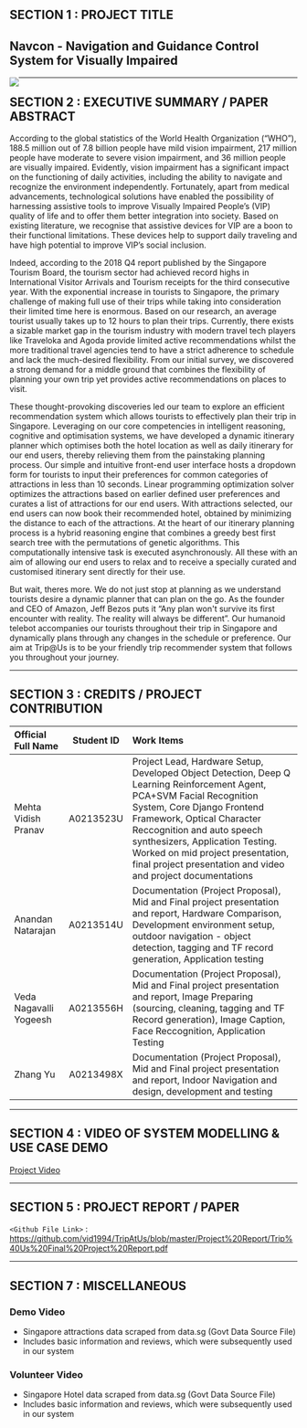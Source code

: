
## SECTION 1 : PROJECT TITLE
## Navcon - Navigation and Guidance Control System for Visually Impaired

<img src="System Code\static\assets\img\portfolio\sgp2.jpg"
     style="float: left; margin-right: 0px;" />


---
## SECTION 2 : EXECUTIVE SUMMARY / PAPER ABSTRACT
According to the global statistics of the World Health Organization (“WHO”), 188.5 million out of 7.8 billion people have mild vision impairment, 217 million people have moderate to severe vision impairment, and 36 million people are visually impaired. Evidently, vision impairment has a significant impact on the functioning of daily activities, including the ability to navigate and recognize the environment independently. Fortunately, apart from medical advancements, technological solutions have enabled the possibility of harnessing assistive tools to improve Visually Impaired People’s (VIP) quality of life and to offer them better integration into society. Based on existing literature, we recognise that assistive devices for VIP are a boon to their functional limitations. These devices help to support daily traveling and have high potential to improve VIP’s social inclusion. 

Indeed, according to the 2018 Q4 report published by the Singapore Tourism Board, the tourism sector had achieved record highs in International Visitor Arrivals and Tourism receipts for the third consecutive year. With the exponential increase in tourists to Singapore, the primary challenge of making full use of their trips while taking into consideration their limited time here is enormous. Based on our research, an average tourist usually takes up to 12 hours to plan their trips. Currently, there exists a sizable market gap in the tourism industry with modern travel tech players like Traveloka and Agoda provide limited active recommendations whilst the more traditional travel agencies tend to have a strict adherence to schedule and lack the much-desired flexibility. From our initial survey, we discovered a strong demand for a middle ground that combines the flexibility of planning your own trip yet provides active recommendations on places to visit. 

These thought-provoking discoveries led our team to explore an efficient recommendation system which allows tourists to effectively plan their trip in Singapore. Leveraging on our core competencies in intelligent reasoning, cognitive and optimisation systems, we have developed a dynamic itinerary planner which optimises both the hotel location as well as daily itinerary for our end users, thereby relieving them from the painstaking planning process. Our simple and intuitive front-end user interface hosts a dropdown form for tourists to input their preferences for common categories of attractions in less than 10 seconds. Linear programming optimization solver optimizes the attractions based on earlier defined user preferences and curates a list of attractions for our end users. With attractions selected, our end users can now book their recommended hotel, obtained by minimizing the distance to each of the attractions. At the heart of our itinerary planning process is a hybrid reasoning engine that combines a greedy best first search tree with the permutations of genetic algorithms. This computationally intensive task is executed asynchronously. All these with an aim of allowing our end users to relax and to receive a specially curated and customised itinerary sent directly for their use. 

But wait, theres more. We do not just stop at planning as we understand tourists desire a dynamic planner that can plan on the go. As the founder and CEO of Amazon, Jeff Bezos puts it “Any plan won't survive its first encounter with reality. The reality will always be different”. Our humanoid telebot accompanies our tourists throughout their trip in Singapore and dynamically plans through any changes in the schedule or preference. Our aim at Trip@Us is to be your friendly trip recommender system that follows you throughout your journey.


---
## SECTION 3 : CREDITS / PROJECT CONTRIBUTION

| Official Full Name  | Student ID  | Work Items |
| :---------------- |:---------------:| :-----|
| Mehta Vidish Pranav | A0213523U  | Project Lead, Hardware Setup, Developed Object Detection, Deep Q Learning Reinforcement Agent, PCA+SVM Facial Recognition System, Core Django Frontend Framework, Optical Character Reccognition and auto speech synthesizers, Application Testing. Worked on mid project presentation, final project presentation and video and project documentations  |
| Anandan Natarajan | A0213514U  | Documentation (Project Proposal), Mid and Final project presentation and report, Hardware Comparison, Development environment setup, outdoor navigation - object detection, tagging and TF record generation, Application testing|
| Veda Nagavalli Yogeesh| A0213556H   | Documentation (Project Proposal), Mid and Final project presentation and report, Image Preparing (sourcing, cleaning, tagging and TF Record generation), Image Caption, Face Reccognition, Application Testing |
| Zhang Yu | A0213498X  | Documentation (Project Proposal), Mid and Final project presentation and report, Indoor Navigation and design, development and testing |


---
## SECTION 4 : VIDEO OF SYSTEM MODELLING & USE CASE DEMO


[Project Video](https://youtu.be/HRs56EQ9CAA)


---
## SECTION 5 : PROJECT REPORT / PAPER

`<Github File Link>` : https://github.com/vid1994/TripAtUs/blob/master/Project%20Report/Trip%40Us%20Final%20Project%20Report.pdf

---
## SECTION 7 : MISCELLANEOUS

### Demo Video
* Singapore attractions data scraped from data.sg (Govt Data Source File)
* Includes basic information and reviews, which were subsequently used in our system
### Volunteer Video
* Singapore Hotel data scraped from data.sg (Govt Data Source File)
* Includes basic information and reviews, which were subsequently used in our system